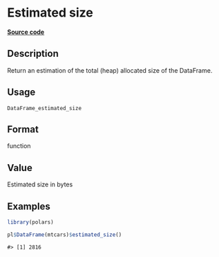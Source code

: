 
# Estimated size

[**Source code**](https://github.com/pola-rs/r-polars/tree/main/R/#L)

## Description

Return an estimation of the total (heap) allocated size of the
DataFrame.

## Usage

<pre><code class='language-R'>DataFrame_estimated_size
</code></pre>

## Format

function

## Value

Estimated size in bytes

## Examples

``` r
library(polars)

pl$DataFrame(mtcars)$estimated_size()
```

    #> [1] 2816
